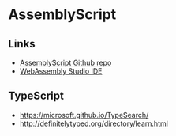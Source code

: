 # AssemblyScript

## Links

* [AssemblyScript Github repo](https://github.com/AssemblyScript/assemblyscript)
* [WebAssembly Studio IDE](https://webassembly.studio/)

## TypeScript

* https://microsoft.github.io/TypeSearch/
* http://definitelytyped.org/directory/learn.html
